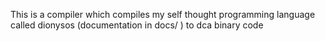 This is a compiler which compiles my self thought programming language called dionysos (documentation in docs/ ) to dca binary code  